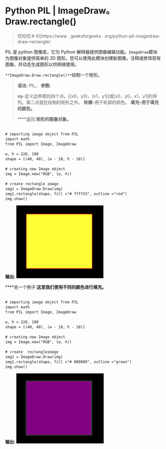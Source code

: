 # Python PIL | ImageDraw。Draw.rectangle()

> 哎哎哎:# t0]https://www . geeksforgeeks . org/python-pil-imagedraw-draw-rectangle/

PIL 是 python 图像库，它为 Python 解释器提供图像编辑功能。`ImageDraw`模块为图像对象提供简单的 2D 图形。您可以使用此模块创建新图像，注释或修饰现有图像，并动态生成图形以供网络使用。

`**ImageDraw.Draw.rectangle()**`绘制一个矩形。

> **语法:** PIL。
> **参数:**
> 
> **xy**–定义边界框的四个点。[(x0，y0)，(x1，y1)]或[x0，y0，x1，y1]的序列。第二点就在绘制的矩形之外。
> **轮廓**–用于轮廓的颜色。
> **填充–用于填充的颜色。**
> 
> ****返回:**矩形的图像对象。**

```

# importing image object from PIL
import math
from PIL import Image, ImageDraw

w, h = 220, 190
shape = [(40, 40), (w - 10, h - 10)]

# creating new Image object
img = Image.new("RGB", (w, h))

# create rectangle image
img1 = ImageDraw.Draw(img)  
img1.rectangle(shape, fill ="# ffff33", outline ="red")
img.show()
```

****输出:**
![](img/c10922bd573f3e970cf8f551d97029bc.png)**

****另一个例子:**这里我们使用不同的颜色进行填充。**

```

# importing image object from PIL
import math
from PIL import Image, ImageDraw

w, h = 220, 190
shape = [(40, 40), (w - 10, h - 10)]

# creating new Image object
img = Image.new("RGB", (w, h))

# create  rectangleimage
img1 = ImageDraw.Draw(img)  
img1.rectangle(shape, fill ="# 800080", outline ="green")
img.show()
```

****输出:**
![](img/0175056e4e7863f31099e5bbc9e2b94c.png)**